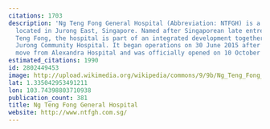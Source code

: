 ```yaml
---
citations: 1703
description: 'Ng Teng Fong General Hospital (Abbreviation: NTFGH) is a 700-bed hospital
  located in Jurong East, Singapore. Named after Singaporean late entrepreneur, Ng
  Teng Fong, the hospital is part of an integrated development together with the adjoining
  Jurong Community Hospital. It began operations on 30 June 2015 after JurongHealth''s
  move from Alexandra Hospital and was officially opened on 10 October that year.'
estimated_citations: 1990
id: 2802449453
image: http://upload.wikimedia.org/wikipedia/commons/9/9b/Ng_Teng_Fong_General_Hospital_and_Jurong_Community_Hospital.jpg
lat: 1.335042953491211
lon: 103.74398803710938
publication_count: 381
title: Ng Teng Fong General Hospital
website: http://www.ntfgh.com.sg/
---
```

